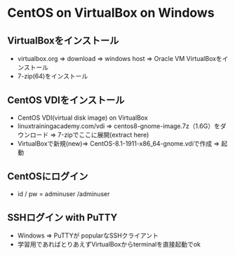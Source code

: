 # CentOS on VirtualBox on Windows

## VirtualBoxをインストール
* virtualbox.org => download => windows host => Oracle VM VirtualBoxをインストール
* 7-zip(64)をインストール

## CentOS VDIをインストール
* CentOS VDI(virtual disk image) on VirtualBox
* linuxtrainingacademy.com/vdi => centos8-gnome-image.7z（1.6G）をダウンロード => 7-zipでここに展開(extract here)
* VirtualBoxで新規(new)=> CentOS-8.1-1911-x86_64-gnome.vdiで作成 => 起動

## CentOSにログイン
* id / pw = adminuser /adminuser

## SSHログイン with PuTTY
* Windows => PuTTYが popularなSSHクライアント
* 学習用であればとりあえずVirtualBoxからterminalを直接起動でok
